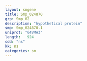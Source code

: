 ```yaml
---
layout: smgene
title: Smp_024870
grp: Smp_02
description: "hypothetical protein"
smp: Smp_024870.1
uniprot: "G4VMA3"
length:   924
cdd: "ns"
kk: ns
categories: sm
---
```

